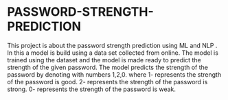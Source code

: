 # PASSWORD-STRENGTH-PREDICTION
This project is about the password strength prediction using ML and NLP .
In this a model is build using a data set collected from online.
The model is trained using the dataset and the model is made ready to predict the strength of the given password.
The model predicts the strength of the password by denoting with numbers 1,2,0.
where 1- represents the strength of the password is good.
      2- represents the strength of the password is strong.
      0- represents the strength of the password is weak.

